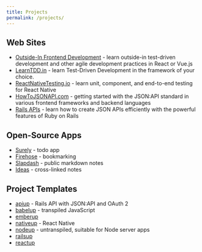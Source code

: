 ```yaml
---
title: Projects
permalink: /projects/
---
```


## Web Sites

* [Outside-In Frontend Development](https://outsidein.dev) - learn outside-in test-driven development and other agile development practices in React or Vue.js
* [LearnTDD.in](https://learntdd.in) - learn Test-Driven Development in the framework of your choice.
* [ReactNativeTesting.io](https://reactnativetesting.io) - learn unit, component, and end-to-end testing for React Native
* [HowToJSONAPI.com](https://howtojsonapi.com) - getting started with the JSON:API standard in various frontend frameworks and backend languages
* [Rails APIs](https://railsapi.codingitwrong.com) - learn how to create JSON APIs efficiently with the powerful features of Ruby on Rails

## Open-Source Apps

* [Surely](https://github.com/CodingItWrong/surely-ember) - todo app
* [Firehose](https://github.com/CodingItWrong/firehose) - bookmarking
* [Slapdash](https://github.com/CodingItWrong/slapdash) - public markdown notes
* [Ideas](https://github.com/CodingItWrong/ideas-ember) - cross-linked notes

## Project Templates

* [apiup](https://github.com/CodingItWrong/apiup) - Rails API with JSON:API and OAuth 2
* [babelup](https://github.com/CodingItWrong/babelup) - transpiled JavaScript
* [emberup](https://github.com/CodingItWrong/emberup)
* [nativeup](https://github.com/CodingItWrong/nativeup) - React Native
* [nodeup](https://github.com/CodingItWrong/nodeup) - untranspiled, suitable for Node server apps
* [railsup](https://github.com/CodingItWrong/rails-template)
* [reactup](https://github.com/CodingItWrong/reactup)
